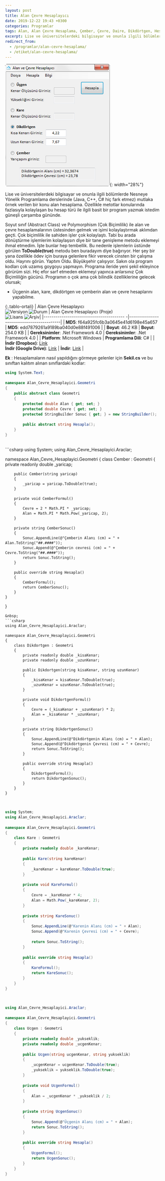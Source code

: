 ```yaml
---
layout: post
title: Alan Çevre Hesaplayıcı
date: 2019-12-22 19:43 +0300
categories: Programlar
tags: Alan, Alan Çevre Hesaplama, Çember, Çevre, Daire, Dikdörtgen, Hesaplama, Kare, Üçgen
excerpt: Lise ve üniversitelerdeki bilgisayar ve onunla ilgili bölümlerde Nesneye Yönelik Programlama derslerinde (Java, C++, C# hiç fark etmez) mutlaka örnek verilen bir konu alan hesaplama...
redirect_from:
  - /programlar/alan-cevre-hesaplama/
  - /etiket/alan-cevre-hesaplama/
---
```

![alan-cevre-hesaplayici](/images/programlar/alan-cevre-hesaplayici.png){: width="28%"}

Lise ve üniversitelerdeki bilgisayar ve onunla ilgili bölümlerde Nesneye Yönelik Programlama derslerinde (Java, C++, C# hiç fark etmez) mutlaka örnek verilen bir konu alan hesaplama. Özellikle metotlar konularında fazlasıyla kolaylaşan bu hesap türü ile ilgili basit bir program yazmak istedim güneşli çarşamba gününde. 

Soyut sınıf (Abstract Class) ve Polymorphism (Çok Biçimlilik) ile alan ve çevre hesaplamalarının üstesinden gelmek ve işimi kolaylaştırmak aklımdan geçti. Çok biçimlilik ile sahiden işler çok kolaylaştı. Tabi bu arada dönüştürme işlemlerim kolaylaşsın diye bir tane genişleme metodu eklemeyi ihmal etmedim. İşte bunlar hep tembellik. Bu nedenle işlemlerin üstünde görülen **ToDouble(true)** metodu ben buradayım diye bağırıyor. Her şey bir yana özellikle ödev için buraya gelenlere fikir verecek cinsten bir çalışma oldu. Hayrını görün. Yaptım Oldu. Büyükşehir çalışıyor. Sakın ola program kodları çok uzamış goygoyu yapmayın. Programa ileride yeni şekil ekleyince görürüm sizi. Hiç efor sarf etmeden eklemeyi yapınca anlarsınız Çok Biçimliliğin gücünü. Programın o çok ama çok bilindik özelliklerine gelecek olursak;

- Üçgenin alan, kare, dikdörtgen ve çemberin alan ve çevre hesaplarını yapabilme.

{:.tablo-ortali}
| Alan Çevre Hesaplayıcı<br>![Versiyon](https://img.shields.io/badge/Versiyon-1.09-blueviolet.svg?style=flat) ![Durum](https://img.shields.io/badge/Durum-Çalışıyor-success.svg?style=flat) | Alan Çevre Hesaplayıcı (Proje)<br>![Lisans](https://img.shields.io/badge/Lisans-MIT-blue.svg?style=flat) ![Arşiv](https://img.shields.io/badge/Arşiv-orange.svg?style=flat)|
|----------------------------------------- -|-------------------------------------------|
| **MD5**: f64a925fc6b3a0645e41d6198e45a657 | **MD5**: edd7879261a9189ba040d0e88f491006 | 
| **Boyut**: 46.2 KB                       | **Boyut**: 254.0 KB                         |
| **Gereksinimler**: .Net Framework 4.0     | **Gereksinimler**: .Net Framework 4.0     |
| **Platform**: Microsoft Windows           | **Programlama Dili**: C#                  |
| **İndir (Dropbox)**: [Link](https://www.dropbox.com/s/sbjiz659xwohoeb/alan-cevre-hesaplayici.zip?dl=1) <br> **İndir (Google Drive)**: [Link](https://drive.google.com/uc?id=1EuXF5Nnf4X91ebhQbTspRYwBzXisHwRz&export=download) | **İndir**: [Link](https://www.dropbox.com/s/4wq2lfj9ztx88kz/alan-cevre-hesaplayici-proje.zip?dl=1)                      |

**Ek** : Hesaplamaların nasıl yapıldığını görmeye gelenler için **Sekil.cs** ve bu sınıftan kalıtım alınan sınıflardaki kodlar:

```csharp
using System.Text;

namespace Alan_Cevre_Hesaplayici.Geometri
{
    public abstract class Geometri
    {
        protected double Alan { get; set; }
        protected double Cevre { get; set; }
        protected StringBuilder Sonuc { get; } = new StringBuilder();

        public abstract string Hesapla();
    }
}
```
<br>
```csharp
using System;
using Alan_Cevre_Hesaplayici.Araclar;

namespace Alan_Cevre_Hesaplayici.Geometri
{
    class Cember : Geometri
    {
        private readonly double _yaricap;

        public Cember(string yaricap)
        {
            _yaricap = yaricap.ToDouble(true);
        }

        private void CemberFormul()
        {
            Cevre = 2 * Math.PI * _yaricap;
            Alan = Math.PI * Math.Pow(_yaricap, 2);
        }

        private string CemberSonuc()
        {
            Sonuc.AppendLine(@"Çemberin Alanı (cm) = " + Alan.ToString("##.####"));
            Sonuc.Append(@"Çemberin cevresi (cm) = " + Cevre.ToString("##.####"));
            return Sonuc.ToString();
        }

        public override string Hesapla()
        {
            CemberFormul();
            return CemberSonuc();
        }
    }
}
```
&nbsp;
```csharp
using Alan_Cevre_Hesaplayici.Araclar;

namespace Alan_Cevre_Hesaplayici.Geometri
{
    class Dikdortgen : Geometri
    {
        private readonly double _kisaKenar;
        private readonly double _uzunKenar;

        public Dikdortgen(string kisaKenar, string uzunKenar)
        {
            _kisaKenar = kisaKenar.ToDouble(true);
            _uzunKenar = uzunKenar.ToDouble(true);
        }

        private void DikdortgenFormul()
        {
            Cevre = (_kisaKenar + _uzunKenar) * 2;
            Alan = _kisaKenar * _uzunKenar;
        }

        private string DikdortgenSonuc()
        {
            Sonuc.AppendLine(@"Dikdörtgenin Alanı (cm) = " + Alan);
            Sonuc.Append(@"Dikdörtgenin Çevresi (cm) = " + Cevre);
            return Sonuc.ToString();
        }

        public override string Hesapla()
        {
            DikdortgenFormul();
            return DikdortgenSonuc();
        }
    }
}
```
&nbsp;
```csharp
using System;
using Alan_Cevre_Hesaplayici.Araclar;

namespace Alan_Cevre_Hesaplayici.Geometri
{
    class Kare : Geometri
    {
        private readonly double _kareKenar;

        public Kare(string kareKenar)
        {
            _kareKenar = kareKenar.ToDouble(true);
        }

        private void KareFormul()
        {
            Cevre = _kareKenar * 4;
            Alan = Math.Pow(_kareKenar, 2);
        }

        private string KareSonuc()
        {
            Sonuc.AppendLine(@"Karenin Alanı (cm) = " + Alan);
            Sonuc.Append(@"Karenin Çevresi (cm) = " + Cevre);

            return Sonuc.ToString();
        }

        public override string Hesapla()
        {
            KareFormul();
            return KareSonuc();
        }
    }
}
```
&nbsp;
```csharp
using Alan_Cevre_Hesaplayici.Araclar;

namespace Alan_Cevre_Hesaplayici.Geometri
{
    class Ucgen : Geometri
    {
        private readonly double _yukseklik;
        private readonly double _ucgenKenar;

        public Ucgen(string ucgenKenar, string yukseklik)
        {
            _ucgenKenar = ucgenKenar.ToDouble(true);
            _yukseklik = yukseklik.ToDouble(true);
        }

        private void UcgenFormul()
        {
            Alan = _ucgenKenar * _yukseklik / 2;
        }

        private string UcgenSonuc()
        {
            Sonuc.Append(@"Üçgenin Alanı (cm) = " + Alan);
            return Sonuc.ToString();
        }

        public override string Hesapla()
        {
            UcgenFormul();
            return UcgenSonuc();
        }
    }
}
```